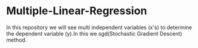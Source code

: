 # Multiple-Linear-Regression
In this repository we will see multi independent variables (x's) to determine the dependent variable (y).In this we sgd(Stochastic Gradient Descent) method.
